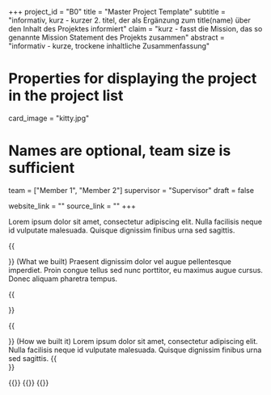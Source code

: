 +++
project_id = "B0"
title = "Master Project Template"
subtitle = "informativ, kurz - kurzer 2. titel, der
als Ergänzung zum title(name) über den Inhalt des Projektes informiert"
claim = "kurz - fasst die Mission, das so genannte Mission Statement des Projekts zusammen"
abstract = "informativ - kurze, trockene inhaltliche Zusammenfassung"

# Properties for displaying the project in the project list
card_image = "kitty.jpg"

# Names are optional, team size is sufficient
team = ["Member 1", "Member 2"]
supervisor = "Supervisor"
draft = false

website_link = ""
source_link = ""
+++

Lorem ipsum dolor sit amet, consectetur adipiscing elit. Nulla facilisis neque id vulputate malesuada. Quisque dignissim finibus urna sed sagittis. 

{{<section title="Product">}}
(What we built) Praesent dignissim dolor vel augue pellentesque imperdiet. Proin congue tellus sed nunc porttitor, eu maximus augue cursus. Donec aliquam pharetra tempus. 

{{</section>}}


{{<section title="Process">}}
(How we built it) Lorem ipsum dolor sit amet, consectetur adipiscing elit. Nulla facilisis neque id vulputate malesuada. Quisque dignissim finibus urna sed sagittis. 
{{</section>}} 

{{<gallery>}}
{{<team-member image="cat.jpg" name="team member cat">}}
{{</gallery>}}

